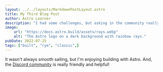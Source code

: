 ```yaml
---
layout: ../../layouts/MarkdownPostLayout.astro
title: My Third Blog Post
author: Astro Learner
description: "I had some challenges, but asking in the community really helped!"
image:
    url: "https://docs.astro.build/assets/rays.webp"
    alt: "The Astro logo on a dark background with rainbow rays."
pubDate: 2022-07-15
tags: ["built", "rye", "classic",]
---
```


It wasn't always smooth sailing, but I'm enjoying building with Astro. And, the [Discord community](https://astro.build/chat) is really friendly and helpful!